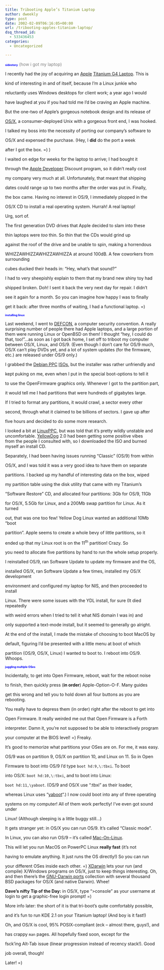 ```yaml
---
title: Tribooting Apple’s Titanium Laptop
author: dweekly
type: post
date: 2002-02-09T06:16:05+00:00
url: /tribooting-apples-titanium-laptop/
dsq_thread_id:
  - 533436453
categories:
  - Uncategorized

---
```

<span style="color: blue; font-size: xx-small;"><strong>sidestory</strong></span> <span style="color: gray;">(how i got my laptop)</span>

I recently had the joy of acquiring an [Apple][1] [Titanium G4 Laptop][2]. This is
  
kind of interesting in and of itself, because I&#8217;m a Linux junkie who
  
reluctantly uses Windows desktops for client work; a year ago I would
  
have laughed at you if you had told me I&#8217;d be craving an Apple machine.
  
But the one-two of Apple&#8217;s gorgeous notebook design and its release of
  
[OS/X][3], a consumer-deployed Unix with a gorgeous front end, I was hooked.
  
I talked my boss into the necessity of porting our company&#8217;s software to
  
OS/X and expensed the purchase. (Hey, I **did** do the port a week
  
after I got the box. =) )

I waited on edge for weeks for the laptop to arrive; I had bought it
  
through the [Apple Developer][4] Discount program, so it didn&#8217;t really cost
  
my company very much at all. Unfortunately, that meant that shipping
  
dates could range up to two months after the order was put in. Finally,
  
the box came. Having no interest in OS/9, I immediately plopped in the
  
OS/X CD to install a real operating system. Hurrah! A real laptop!

Urg, sort of.

The first generation DVD drives that Apple decided to slam into these
  
thin laptops were _too_ thin. So thin that the CDs would grind up
  
against the roof of the drive and be unable to spin, making a horrendous
  
WHIZZAWHIZZAWHIZZAWHIZZA at around 100dB. A few coworkers from surrounding
  
cubes ducked their heads in: &#8220;Hey, what&#8217;s that sound?&#8221;

I had to very sheepishly explain to them that my brand new shiny toy had
  
shipped broken. Doh! I sent it back the very next day for repair. I didn&#8217;t
  
see it again for a month. So you can imagine how happy I was to finally
  
get it back: after three months of waiting, I had a functional laptop. =)

<span style="color: blue; font-size: xx-small;"><strong>installing linux</strong></span>

Last weekend, I went to [DEFCON][5], a computer security convention. A really surprising number of people there had Apple laptops, and a large portion of them were running Linux or OpenBSD on them! I thought &#8220;hey, I could do that, too!&#8221;&#8230;as soon as I got back home, I set off to triboot my computer between OS/X, Linux, and OS/9. (Even though I don&#8217;t care for OS/9 much, OS/X can&#8217;t play DVDs yet, and a lot of system updates (for the firmware, etc.) are released under OS/9 only.)

I grabbed the [Debian PPC][6] [ISOs][7], but the installer was rather unfriendly and
  
kept puking on me, even when I put in the special boot-options to tell it
  
to use the OpenFirmware graphics only. Whenever I got to the partition part,
  
it would tell me I had partitions that were hundreds of gigabytes large.
  
If I tried to format any partitions, it would crawl, a sector every other
  
second, through what it claimed to be billions of sectors. I gave up after
  
five hours and decided to do some more research.

I looked a bit at [LinuxPPC][8], but was told that it&#8217;s pretty wildly unstable and uncomfortable. [YellowDog][9] 2.0 had been getting some positive vibes from the people I consulted with, so I downloaded the ISO and burned myself an install CD.

Separately, I had been having issues running &#8220;Classic&#8221; (OS/9) from within
  
OS/X, and I was told it was a very good idea to have them on separate
  
partitions. I backed up my handful of interesting data on the box, wiped
  
my partition table using the disk utility that came with my Titanium&#8217;s
  
&#8220;Software Restore&#8221; CD, and allocated four partitions: 3Gb for OS/9, 11Gb
  
for OS/X, 5.5Gb for Linux, and a 200Mb swap partition for Linux. As it turned
  
out, that was one too few! Yellow Dog Linux wanted an additional 10Mb &#8220;boot
  
partition&#8221;. Apple seems to create a whole bevy of little partitions, so it
  
ended up that my Linux root is on the 11<sup>th</sup> partition! Crazy. So
  
you need to allocate five partitions by hand to run the whole setup properly.

I reinstalled OS/9, ran Software Update to update my firmware and the OS,
  
installed OS/X, ran Software Update a few times, installed my OS/X development
  
environment and configured my laptop for NIS, and then proceeded to install
  
Linux. There were some issues with the YDL install, for sure (It died repeatedly
  
with weird errors when I tried to tell it what NIS domain I was in) and
  
only supported a text-mode install, but it seemed to generally go alright.

At the end of the install, I made the mistake of choosing to boot MacOS by
  
default, figuring I&#8217;d be presented with a little menu at boot of which
  
partition (OS/9, OS/X, Linux) I wanted to boot to. I reboot into OS/9. Whoops.

<span style="color: blue; font-size: xx-small;"><strong>juggling multiple OSes</strong></span>

Incidentally, to get into Open Firmware, reboot, wait for the reboot noise
  
to finish, then quickly press (**in order**) Apple-Option-O-F. Many guides
  
get this wrong and tell you to hold down all four buttons as you are rebooting.
  
You really have to depress them (in order) right after the reboot to get into
  
Open Firmware. It really weirded me out that Open Firmware is a Forth
  
interpreter. Damn it, you&#8217;re not supposed to be able to interactively program
  
your computer at the BIOS level! =) Freaky.

It&#8217;s good to memorize what partitions your OSes are on. For me, it was easy.
  
OS/9 was on partition 9, OS/X on partition 10, and Linux on 11. So in Open
  
Firmware to boot into OS/9 I&#8217;d type `boot hd:9,\:tbxi`. To boot
  
into OS/X: `boot hd:10,\:tbxi`, and to boot into Linux:
  
`boot hd:11,\yaboot`. (OS/9 and OS/X use &#8220;:tbxi&#8221; as their loader,
  
whereas Linux uses &#8220;[yaboot][10]&#8220;.) I now could boot into any of three operating
  
systems on my computer! All of them work perfectly! I&#8217;ve even got sound under
  
Linux! (Although sleeping is a little buggy still&#8230;)

It gets stranger yet: in OS/X you can run OS/9. It&#8217;s called &#8220;Classic mode&#8221;.
  
In Linux, you can also run OS/9 &#8211; it&#8217;s called [Mac-On-Linux][11].
  
This will let you run MacOS on PowerPC Linux **really fast** (it&#8217;s not
  
having to emulate anything. It just runs the OS directly!) So you can run
  
your different OSes inside each other. =) [XDarwin][12] lets your run (and compile) X/Windows programs on OS/X, just to keep things interesting. Oh, and then there&#8217;s the [GNU-Darwin ports][13] collection with several thousand BSD packages for OS/X (and native Darwin). Whee!

**Dave&#8217;s nifty Tip of the Day:** in OS/X, type &#8220;>console&#8221; as your username at login to get a graphic-free login prompt! =)

More info later: the short of it is that tri-boot&#8217;s quite comfortably possible,
  
and it&#8217;s fun to run KDE 2.1 on your Titanium laptop! (And boy is it fast!)
  
Oh, and OS/X is cool, 95% POSIX-compliant (eck &#8211; almost there, guys!), and
  
has crappy `man` pages. All hopefully fixed soon, except for the
  
fsck&#8217;ing Alt-Tab issue (linear progression instead of recency stack!). Good
  
job overall, though!

Later! =)

 [1]: http://www.apple.com/
 [2]: http://www.apple.com/powerbook/
 [3]: http://www.apple.com/macosx/
 [4]: http://developer.apple.com/
 [5]: http://www.defcon.org/
 [6]: http://www.debian.org/ports/powerpc/
 [7]: http://www.linuxiso.org/debian.html
 [8]: http://www.linuxppc.com/
 [9]: http://www.yellowdoglinux.com/ydl_home.shtml
 [10]: http://www.alaska.net/~erbenson/ybin/doc/yaboot-faq.html
 [11]: http://www.ibrium.se/linux/mac_on_linux.html
 [12]: http://www.mrcla.com/XonX/
 [13]: http://gnu-darwin.sourceforge.net/news.html